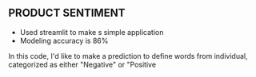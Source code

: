 ## PRODUCT SENTIMENT

- Used streamlit to make s simple application
- Modeling accuracy is 86%

In this code, I'd like to make a prediction to define words from individual, categorized as either "Negative" or "Positive
